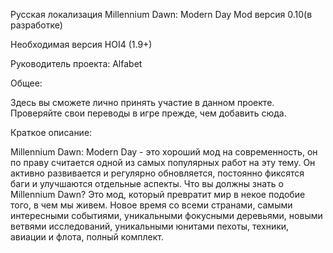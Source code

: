 Русская локализация Millennium Dawn: Modern Day Mod версия 0.10(в разработке)

Необходимая версия HOI4 (1.9+)

Руководитель проекта: Alfabet

Общее:

Здесь вы сможете лично принять участие в данном проекте. Проверяйте свои переводы в игре прежде, чем добавить сюда.

Краткое описание:

Millennium Dawn: Modern Day - это хороший мод на современность, он по праву считается одной из самых популярных работ на эту тему. Он активно развивается и регулярно обновляется, постоянно фиксятся баги и улучшаются отдельные аспекты. 
Что вы должны знать о Millennium Dawn? Это мод, который превратит мир в некое подобие того, в чем мы живем. Новое время со всеми странами, самыми интересными событиями, уникальными фокусными деревьями, новыми ветвями исследований, уникальными юнитами пехоты, техники, авиации и флота, полный комплект. 

